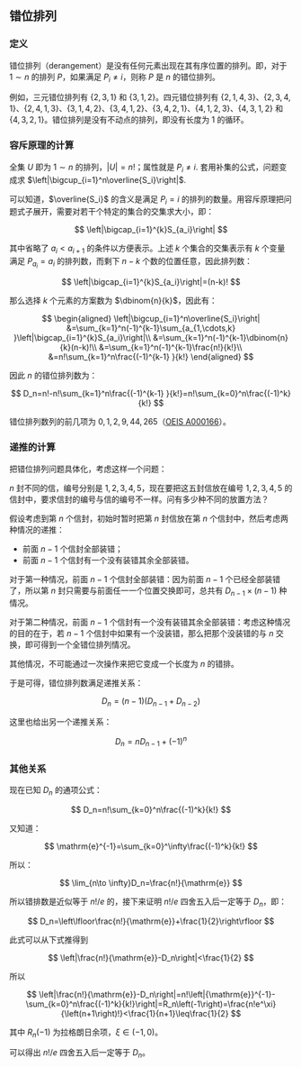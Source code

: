 ## 错位排列

### 定义

错位排列（derangement）是没有任何元素出现在其有序位置的排列。即，对于 $1\sim n$ 的排列 $P$，如果满足 $P_i\neq i$，则称 $P$ 是 $n$ 的错位排列。

例如，三元错位排列有 $\{2,3,1\}$ 和 $\{3,1,2\}$。四元错位排列有 $\{2,1,4,3\}$、$\{2,3,4,1\}$、$\{2,4,1,3\}$、$\{3,1,4,2\}$、$\{3,4,1,2\}$、$\{3,4,2,1\}$、$\{4,1,2,3\}$、$\{4,3,1,2\}$ 和 $\{4,3,2,1\}$。错位排列是没有不动点的排列，即没有长度为 1 的循环。

### 容斥原理的计算

全集 $U$ 即为 $1\sim n$ 的排列，$|U|=n!$；属性就是 $P_i\neq i$. 套用补集的公式，问题变成求 $\left|\bigcup_{i=1}^n\overline{S_i}\right|$.

可以知道，$\overline{S_i}$ 的含义是满足 $P_i=i$ 的排列的数量。用容斥原理把问题式子展开，需要对若干个特定的集合的交集求大小，即：

$$
\left|\bigcap_{i=1}^{k}S_{a_i}\right|
$$

其中省略了 $a_i<a_{i+1}$ 的条件以方便表示。上述 $k$ 个集合的交集表示有 $k$ 个变量满足 $P_{a_i}=a_i$ 的排列数，而剩下 $n-k$ 个数的位置任意，因此排列数：

$$
\left|\bigcap_{i=1}^{k}S_{a_i}\right|=(n-k)!
$$

那么选择 $k$ 个元素的方案数为 $\dbinom{n}{k}$，因此有：

$$
\begin{aligned}
\left|\bigcup_{i=1}^n\overline{S_i}\right|
&=\sum_{k=1}^n(-1)^{k-1}\sum_{a_{1,\cdots,k} }\left|\bigcap_{i=1}^{k}S_{a_i}\right|\\
&=\sum_{k=1}^n(-1)^{k-1}\dbinom{n}{k}(n-k)!\\
&=\sum_{k=1}^n(-1)^{k-1}\frac{n!}{k!}\\
&=n!\sum_{k=1}^n\frac{(-1)^{k-1} }{k!}
\end{aligned}
$$

因此 $n$ 的错位排列数为：

$$
D_n=n!-n!\sum_{k=1}^n\frac{(-1)^{k-1} }{k!}=n!\sum_{k=0}^n\frac{(-1)^k}{k!}
$$

错位排列数列的前几项为 $0,1,2,9,44,265$（[OEIS A000166](http://oeis.org/A000166)）。

### 递推的计算

把错位排列问题具体化，考虑这样一个问题：

$n$ 封不同的信，编号分别是 $1,2,3,4,5$，现在要把这五封信放在编号 $1,2,3,4,5$ 的信封中，要求信封的编号与信的编号不一样。问有多少种不同的放置方法？

假设考虑到第 $n$ 个信封，初始时暂时把第 $n$ 封信放在第 $n$ 个信封中，然后考虑两种情况的递推：

-   前面 $n-1$ 个信封全部装错；
-   前面 $n-1$ 个信封有一个没有装错其余全部装错。

对于第一种情况，前面 $n-1$ 个信封全部装错：因为前面 $n-1$ 个已经全部装错了，所以第 $n$ 封只需要与前面任一一个位置交换即可，总共有 $D_{n-1}\times (n-1)$ 种情况。

对于第二种情况，前面 $n-1$ 个信封有一个没有装错其余全部装错：考虑这种情况的目的在于，若 $n-1$ 个信封中如果有一个没装错，那么把那个没装错的与 $n$ 交换，即可得到一个全错位排列情况。

其他情况，不可能通过一次操作来把它变成一个长度为 $n$ 的错排。

于是可得，错位排列数满足递推关系：

$$
D_n=(n-1)(D_{n-1}+D_{n-2})
$$

这里也给出另一个递推关系：

$$
D_n=nD_{n-1}+{(-1)}^n
$$

### 其他关系

现在已知 $D_n$ 的通项公式：

$$
D_n=n!\sum_{k=0}^n\frac{(-1)^k}{k!}
$$

又知道：

$$
\mathrm{e}^{-1}=\sum_{k=0}^\infty\frac{(-1)^k}{k!}
$$

所以：

$$
\lim_{n\to \infty}D_n=\frac{n!}{\mathrm{e}}
$$

所以错排数是近似等于 $n!/e$ 的，接下来证明 $n!/e$ 四舍五入后一定等于 $D_n$，即：

$$
D_n=\left\lfloor\frac{n!}{\mathrm{e}}+\frac{1}{2}\right\rfloor
$$

此式可以从下式推得到

$$
\left|\frac{n!}{\mathrm{e}}-D_n\right|<\frac{1}{2}
$$

所以

$$
\left|\frac{n!}{\mathrm{e}}-D_n\right|=n!\left|{\mathrm{e}}^{-1}-\sum_{k=0}^n\frac{(-1)^k}{k!}\right|=R_n\left(-1\right)=\frac{n!e^\xi}{\left(n+1\right)!}<\frac{1}{n+1}\leq\frac{1}{2}
$$

其中 $R_n(-1)$ 为拉格朗日余项，$\xi\in(-1,0)$。

可以得出 $n!/e$ 四舍五入后一定等于 $D_n$。
